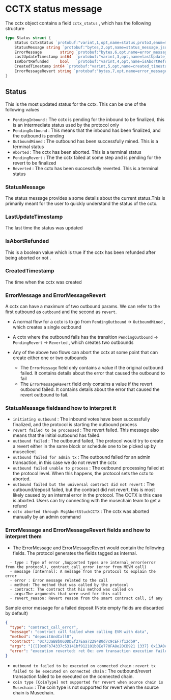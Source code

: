 # CCTX status message 

The cctx object contains a field  `cctx_status` , which has the following structure 
```go
type Status struct {
	Status CctxStatus `protobuf:"varint,1,opt,name=status,proto3,enum=musechain.musecore.crosschain.CctxStatus" json:"status,omitempty"`
	StatusMessage string `protobuf:"bytes,2,opt,name=status_message,json=statusMessage,proto3" json:"status_message,omitempty"`
	ErrorMessage        string `protobuf:"bytes,6,opt,name=error_message,json=errorMessage,proto3" json:"error_message,omitempty"`
	LastUpdateTimestamp int64  `protobuf:"varint,3,opt,name=lastUpdate_timestamp,json=lastUpdateTimestamp,proto3" json:"lastUpdate_timestamp,omitempty"`
	IsAbortRefunded     bool   `protobuf:"varint,4,opt,name=isAbortRefunded,proto3" json:"isAbortRefunded,omitempty"`
	CreatedTimestamp int64 `protobuf:"varint,5,opt,name=created_timestamp,json=createdTimestamp,proto3" json:"created_timestamp,omitempty"`
	ErrorMessageRevert string `protobuf:"bytes,7,opt,name=error_message_revert,json=errorMessageRevert,proto3" json:"error_message_revert,omitempty"`
}
```

## Status 
This is the most updated status for the cctx. This can be one of the following values
- `PendingInbound` : The cctx is pending for the inbound to be finalized, this is an intermediate status used by the protocol only
- `PendingOutbound` : This means that the inbound has been finalized, and the outbound is pending
- `OutboundMined` : The outbound has been successfully mined. This is a terminal status
- `Aborted` : The cctx has been aborted. This is a terminal status
- `PendingRevert` : The the cctx failed at some step and is pending for the revert to be finalized
- `Reverted` : The cctx has been successfully reverted. This is a terminal status

### StatusMessage
The status message provides a some details about the current status.This is primarily meant for the user to quickly understand the status of the cctx.
### LastUpdateTimestamp
The last time the status was updated
### IsAbortRefunded
This is a boolean value which is true if the cctx has been refunded after being aborted or not .
### CreatedTimestamp
The time when the cctx was created
### ErrorMessage and ErrorMessageRevert
A cctx can have a maximum of two outbound params. We can refer to the first outbound as `outbound` and the second as `revert`.
- A normal flow for a cctx is to go from `PendingOutbound` -> `OutboundMined` , which creates a single outbound
- A cctx where the outbound fails has the transition `PendingOutbound` -> `PendingRevert` -> `Reverted` , which creates two outbounds
- Any of the above two flows can abort the cctx at some point that can create either one or two outbounds

  - The `ErrorMessage` field only contains a value if the original outbound failed. It contains details about the error that caused the outbound to fail
  - The `ErrorMessageRevert` field only contains a value if the revert outbound failed. It contains details about the error that caused the revert outbound to fail.

### StatusMessage fieldsand how to interpret it
- `initiating outbound` : The inbound votes have been successfully finalized, and the protocol is starting the outbound process
- `revert failed to be processed` : The revert failed. This message also means that the initial outbound has failed.
- `outbound failed` : The outbound failed, The protocol would try to create a revert either in the same block or schedule one to be picked up by museclient
- `outbound failed for admin tx` : The outbound failed for an admin transaction, in this case we do not revert the cctx
- `outbound failed unable to process` : The outbound processing failed at the protocol level. When this happens, the protocol sets the cctx to aborted.
- `outbound failed but the universal contract did not revert` :  The outbound/deposit failed, but the contract did not revert,
   this is most likely caused by an internal error in the protocol. The CCTX is this case is aborted. Users can try connecting with the musechain team to get a refund
- `cctx aborted through MsgAbortStuckCCTX` : The cctx was aborted manually by an admin command


### ErrorMessage and ErrorMessageRevert fields and how to interpret them
- The ErrorMessage and ErrorMessageRevert would contain the following fields. The protocol generates the fields tagged as internal.
```
  - type : Type of error ,Supported types are internal_error(error from the protocol), contract_call_error (error from MEVM call)
  - message [Internal]: A message from the protocol to explain the error
  - error : Error message related to the call
  - method: The method that was called by the protocol
  - contract: The contract that his method was called on
  - args:The arguments that were used for this call
  - revert_reason: Revert reason from the smart contract call, if any
```
Sample error message for a failed deposit (Note empty fields are discarded by default)

```json
{
  "type": "contract_call_error",
  "message": "contract call failed when calling EVM with data",
  "method": "depositAndCall0",
  "contract": "0x733aB8b06DDDEf27Eaa72294B0d7c9cEF7f12db9",
  "args": "[{[]0xdFb74337c53141bf912101b0Ee770FA8e2DCB921 1337} 0x13A0c5930C028511Dc02665E7285134B6d11A5f410000000000000000 0xD28D6A0b8189305551a0A8bd247a6ECa9CE781Ca [114 101 118 101114 116]]",
  "error": "execution reverted: ret 0x: evm transaction execution failed",
}
```

- `outbound tx failed to be executed on connected chain` : `revert tx failed to be executed on connected chain` : The outbound/revert transaction failed to be executed on the connected chain.
- `coin type [CoinType] not supported for revert when source chain is Musechain` : The coin type is not supported for revert when the source chain is Musechain.

